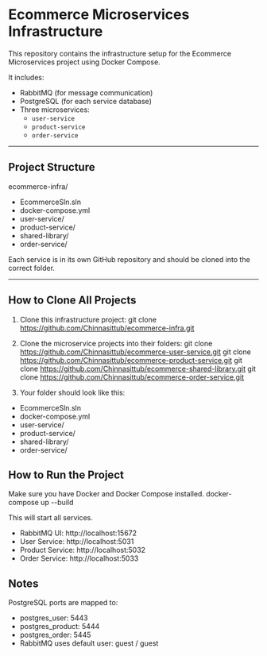 # Ecommerce Microservices Infrastructure

This repository contains the infrastructure setup for the Ecommerce Microservices project using Docker Compose.

It includes:

- RabbitMQ (for message communication)
- PostgreSQL (for each service database)
- Three microservices:
  - `user-service`
  - `product-service`
  - `order-service`

---

## Project Structure
ecommerce-infra/ 
  - EcommerceSln.sln
  - docker-compose.yml 
  - user-service/ 
  - product-service/ 
  - shared-library/ 
  - order-service/

Each service is in its own GitHub repository and should be cloned into the correct folder.

---

## How to Clone All Projects

1. Clone this infrastructure project:
   git clone https://github.com/Chinnasittub/ecommerce-infra.git

2. Clone the microservice projects into their folders:
git clone https://github.com/Chinnasittub/ecommerce-user-service.git 
git clone https://github.com/Chinnasittub/ecommerce-product-service.git 
git clone https://github.com/Chinnasittub/ecommerce-shared-library.git 
git clone https://github.com/Chinnasittub/ecommerce-order-service.git 

3. Your folder should look like this:
  - EcommerceSln.sln
  - docker-compose.yml 
  - user-service/ 
  - product-service/ 
  - shared-library/ 
  - order-service/

## How to Run the Project
Make sure you have Docker and Docker Compose installed.
    docker-compose up --build

This will start all services.
  - RabbitMQ UI: http://localhost:15672
  - User Service: http://localhost:5031
  - Product Service: http://localhost:5032
  - Order Service: http://localhost:5033

## Notes
PostgreSQL ports are mapped to:
  - postgres_user: 5443
  - postgres_product: 5444
  - postgres_order: 5445
  - RabbitMQ uses default user: guest / guest
